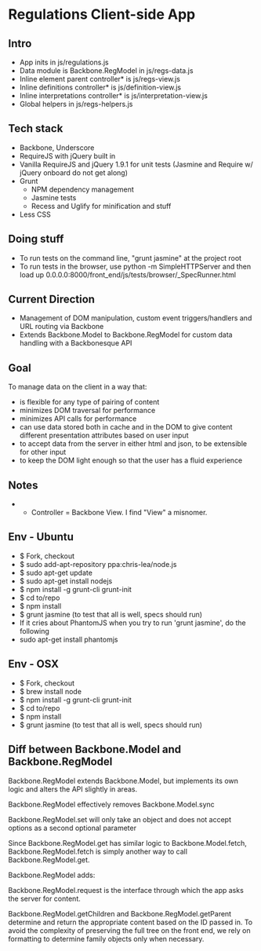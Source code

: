 # Regulations Client-side App

## Intro
- App inits in js/regulations.js
- Data module is Backbone.RegModel in js/regs-data.js
- Inline element parent controller* is js/regs-view.js
- Inline definitions controller* is js/definition-view.js
- Inline interpretations controller* is js/interpretation-view.js
- Global helpers in js/regs-helpers.js

## Tech stack
- Backbone, Underscore
- RequireJS with jQuery built in
- Vanilla RequireJS and jQuery 1.9.1 for unit tests (Jasmine and Require w/ jQuery onboard do not get along)
- Grunt
    - NPM dependency management
    - Jasmine tests
    - Recess and Uglify for minification and stuff
- Less CSS

## Doing stuff
- To run tests on the command line, "grunt jasmine" at the project root
- To run tests in the browser, use python -m SimpleHTTPServer and then load up 0.0.0.0:8000/front_end/js/tests/browser/_SpecRunner.html

## Current Direction
- Management of DOM manipulation, custom event triggers/handlers and URL routing via Backbone
- Extends Backbone.Model to Backbone.RegModel for custom data handling with a Backbonesque API

## Goal
To manage data on the client in a way that:
- is flexible for any type of pairing of content
- minimizes DOM traversal for performance
- minimizes API calls for performance
- can use data stored both in cache and in the DOM to give content different presentation attributes based on user input
- to accept data from the server in either html and json, to be extensible for other input
- to keep the DOM light enough so that the user has a fluid experience

## Notes
- * Controller = Backbone View. I find "View" a misnomer.

## Env - Ubuntu
- $ Fork, checkout
- $ sudo add-apt-repository ppa:chris-lea/node.js
- $ sudo apt-get update
- $ sudo apt-get install nodejs
- $ npm install -g grunt-cli grunt-init
- $ cd to/repo
- $ npm install
- $ grunt jasmine (to test that all is well, specs should run)
- If it cries about PhantomJS when you try to run 'grunt jasmine', do the following
- sudo apt-get install phantomjs

## Env - OSX
- $ Fork, checkout
- $ brew install node
- $ npm install -g grunt-cli grunt-init
- $ cd to/repo
- $ npm install
- $ grunt jasmine (to test that all is well, specs should run)

## Diff between Backbone.Model and Backbone.RegModel
Backbone.RegModel extends Backbone.Model, but implements its own logic and alters the API slightly in areas.

Backbone.RegModel effectively removes Backbone.Model.sync

Backbone.RegModel.set will only take an object and does not accept options as a second optional parameter

Since Backbone.RegModel.get has similar logic to Backbone.Model.fetch, Backbone.RegModel.fetch is simply another way to call Backbone.RegModel.get.

Backbone.RegModel adds:

Backbone.RegModel.request is the interface through which the app asks the server for content.

Backbone.RegModel.getChildren and Backbone.RegModel.getParent determine and return the appropriate content based on the ID passed in. To avoid the complexity of preserving the full tree on the front end, we rely on formatting to determine family objects only when necessary.
